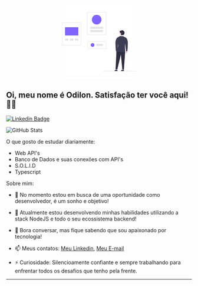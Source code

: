
<p align="center">
    <img src="odilon.svg" alt="cover" title="Gabriel de Jesus" border="0" width="200" height="200">
</p>

## Oi, meu nome é Odilon. Satisfação ter você aqui! 👋🏾

[![Linkedin Badge](https://img.shields.io/badge/-LinkedIn-blue?style=flat-square&logo=Linkedin&logoColor=white&link=https://www.linkedin.com/in/odilonlimaneto/)](https://www.linkedin.com/in/odilonlimaneto/)



![GitHub Stats](https://github-readme-stats.anuraghazra1.vercel.app/api?username=OdilonLimaNeto&show_icons=true&hide_border=true)



O que gosto de estudar diariamente:

- Web API's
- Banco de Dados e suas conexões com API's
- S.O.L.I.D
- Typescript




Sobre mim:

- 🔭 No momento estou em busca de uma oportunidade como desenvolvedor, é um sonho e objetivo!

- 🌱 Atualmente estou desenvolvendo minhas habilidades utilizando a stack NodeJS e todo o seu ecossistema backend!

- 💬 Bora conversar, mas fique sabendo que sou apaixonado por tecnologia!

- 📫 Meus contatos: [Meu Linkedin](https://www.linkedin.com/in/odilonlimaneto/), [Meu E-mail](odilongeronimoo@gmail.com)

- ⚡ Curiosidade: Silencioamente confiante e sempre trabalhando para enfrentar todos os desafios que tenho pela frente.

---
